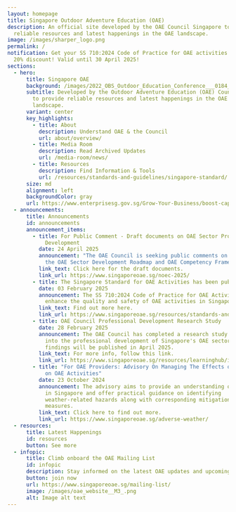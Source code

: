 ```yaml
---
layout: homepage
title: Singapore Outdoor Adventure Education (OAE)
description: An official site developed by the OAE Council Singapore to provide
  reliable resources and latest happenings in the OAE landscape.
image: /images/sharper_logo.png
permalink: /
notification: Get your SS 710:2024 Code of Practice for OAE activities now at
  20% discount! Valid until 30 April 2025!
sections:
  - hero:
      title: Singapore OAE
      background: /images/2022_OBS_Outdoor_Education_Conference___0184_dark.jpg
      subtitle: Developed by the Outdoor Adventure Education (OAE) Council Singapore
        to provide reliable resources and latest happenings in the OAE
        landscape.
      variant: center
      key_highlights:
        - title: About
          description: Understand OAE & the Council
          url: about/overview/
        - title: Media Room
          description: Read Archived Updates
          url: /media-room/news/
        - title: Resources
          description: Find Information & Tools
          url: /resources/standards-and-guidelines/singapore-standard/
      size: md
      alignment: left
      backgroundColor: gray
      url: https://www.enterprisesg.gov.sg/Grow-Your-Business/boost-capabilities/quality-and-standards/comment-on-draft-standards
  - announcements:
      title: Announcements
      id: announcements
      announcement_items:
        - title: For Public Comment - Draft documents on OAE Sector Professional
            Development
          date: 24 April 2025
          announcement: "The OAE Council is seeking public comments on 2 draft documents:
            the OAE Sector Development Roadmap and OAE Competency Framework."
          link_text: Click here for the draft documents.
          link_url: https://www.singaporeoae.sg/noec-2025/
        - title: The Singapore Standard for OAE Activities has been published!
          date: 03 February 2025
          announcement: The SS 710:2024 Code of Practice for OAE Activities aims to
            enhance the quality and safety of OAE activities in Singapore.
          link_text: Find out more here.
          link_url: https://www.singaporeoae.sg/resources/standards-and-guidelines/singapore-standard/
        - title: OAE Council Professional Development Research Study
          date: 28 February 2025
          announcement: The OAE Council has completed a research study to gather insights
            into the professional development of Singapore's OAE sector. Key
            findings will be published in April 2025.
          link_text: For more info, follow this link.
          link_url: https://www.singaporeoae.sg/resources/learninghub/insights
        - title: "For OAE Providers: Advisory On Managing The Effects of Adverse Weather
            on OAE Activities"
          date: 23 October 2024
          announcement: The advisory aims to provide an understanding of weather patterns
            in Singapore and offer practical guidance on identifying
            weather-related hazards along with corresponding mitigation
            measures.
          link_text: Click here to find out more.
          link_url: https://www.singaporeoae.sg/adverse-weather/
  - resources:
      title: Latest Happenings
      id: resources
      button: See more
  - infopic:
      title: Climb onboard the OAE Mailing List
      id: infopic
      description: Stay informed on the latest OAE updates and upcoming events!
      button: join now
      url: https://www.singaporeoae.sg/mailing-list/
      image: /images/oae_website__M3_.png
      alt: Image alt text
---
```

